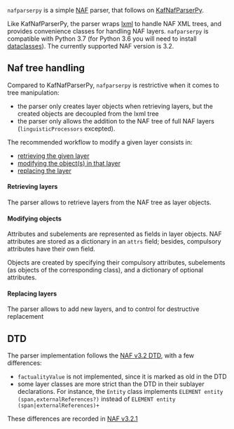 `nafparserpy` is a simple [NAF](https://github.com/newsreader/NAF) parser, that follows on
[KafNafParserPy](https://github.com/cltl/KafNafParserPy/tree/master/KafNafParserPy).

Like KafNafParserPy, the parser wraps [lxml](https://lxml.de/) to handle NAF XML trees, and
provides convenience classes for handling NAF layers. `nafparserpy` is compatible with Python 3.7 (for Python 3.6 you 
will need to install [dataclasses](https://pypi.org/project/dataclasses/)). The currently supported NAF version is 3.2.


## Naf tree handling
Compared to KafNafParserPy, `nafparserpy` is restrictive when it comes to tree manipulation:

* the parser only creates layer objects when retrieving layers, but the created objects are decoupled from
the lxml tree
* the parser only allows the addition to the NAF tree of full NAF layers (`linguisticProcessors` excepted).

The recommended workflow to modify a given layer consists in:

 * [retrieving the given layer](#retrieving_layers)
 * [modifying the object(s) in that layer](#modifying_objects)
 * [replacing the layer](#replacing_layers)


#### Retrieving layers
The parser allows to retrieve layers from the NAF tree as layer objects.

#### Modifying objects
Attributes and subelements are represented as fields in layer objects. NAF
attributes are stored as a dictionary in an `attrs` field; besides, compulsory attributes
have their own field.

Objects are created by specifying their compulsory attributes, subelements (as objects of the corresponding class),
and a dictionary of optional attributes.

#### Replacing layers
The parser allows to add new layers, and to control for destructive replacement


## DTD
The parser implementation follows the
[NAF v3.2 DTD](https://github.com/cltl/NAF-4-Development/blob/master/res/naf_development/naf_v3.2.dtd),
with a few differences:

* `factualityValue` is not implemented, since it is marked as old in the DTD
* some layer classes are more strict than the DTD in their sublayer declarations. For instance, the
`Entity` class implements `ELEMENT entity (span,externalReferences?)` instead of
`ELEMENT entity (span|externalReferences)+`

These differences are recorded in [NAF v3.2.1](naf_v3.2.1.dtd)

